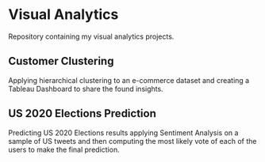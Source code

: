 # Visual Analytics
Repository containing my visual analytics projects.

## Customer Clustering
Applying hierarchical clustering to an e-commerce dataset and creating a Tableau Dashboard to share the found insights.

## US 2020 Elections Prediction
Predicting US 2020 Elections results applying Sentiment Analysis on a sample of US tweets and then computing the most likely vote of each of the users to make the final prediction.
